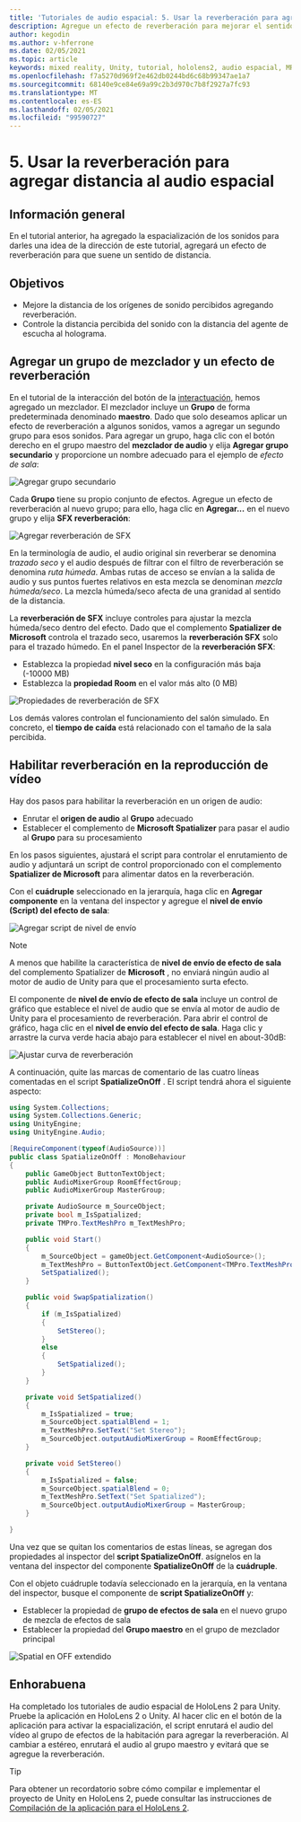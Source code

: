 ```yaml
---
title: 'Tutoriales de audio espacial: 5. Usar la reverberación para agregar distancia al audio espacial'
description: Agregue un efecto de reverberación para mejorar el sentido de la variación de distancia al audio espacial.
author: kegodin
ms.author: v-hferrone
ms.date: 02/05/2021
ms.topic: article
keywords: mixed reality, Unity, tutorial, hololens2, audio espacial, MRTK, kit de herramientas de realidad mixta, UWP, Windows 10, HRTF, función de transferencia relacionada con el encabezado, reverberación, Microsoft Spatializer, mezclador de audio, SFX reverberación
ms.openlocfilehash: f7a5270d969f2e462db0244bd6c68b99347ae1a7
ms.sourcegitcommit: 68140e9ce84e69a99c2b3d970c7b8f2927a7fc93
ms.translationtype: MT
ms.contentlocale: es-ES
ms.lasthandoff: 02/05/2021
ms.locfileid: "99590727"
---
```

# <a name="5-using-reverb-to-add-distance-to-spatial-audio"></a>5. Usar la reverberación para agregar distancia al audio espacial

## <a name="overview"></a>Información general

En el tutorial anterior, ha agregado la espacialización de los sonidos para darles una idea de la dirección de este tutorial, agregará un efecto de reverberación para que suene un sentido de distancia.

## <a name="objectives"></a>Objetivos

* Mejore la distancia de los orígenes de sonido percibidos agregando reverberación.
* Controle la distancia percibida del sonido con la distancia del agente de escucha al holograma.

## <a name="add-a-mixer-group-and-a-reverb-effect"></a>Agregar un grupo de mezclador y un efecto de reverberación

En el tutorial de la interacción del botón de la [interactuación](unity-spatial-audio-ch2.md), hemos agregado un mezclador. El mezclador incluye un **Grupo** de forma predeterminada denominado **maestro**. Dado que solo deseamos aplicar un efecto de reverberación a algunos sonidos, vamos a agregar un segundo grupo para esos sonidos. Para agregar un grupo, haga clic con el botón derecho en el grupo maestro del **mezclador de audio** y elija **Agregar grupo secundario** y proporcione un nombre adecuado para el ejemplo de _efecto de sala_:

![Agregar grupo secundario](images/spatial-audio/spatial-audio-05-section1-step1-1.png)

Cada **Grupo** tiene su propio conjunto de efectos. Agregue un efecto de reverberación al nuevo grupo; para ello, haga clic en **Agregar...** en el nuevo grupo y elija **SFX reverberación**:

![Agregar reverberación de SFX](images/spatial-audio/spatial-audio-05-section1-step1-2.png)

En la terminología de audio, el audio original sin reverberar se denomina _trazado seco_ y el audio después de filtrar con el filtro de reverberación se denomina _ruta húmeda_. Ambas rutas de acceso se envían a la salida de audio y sus puntos fuertes relativos en esta mezcla se denominan _mezcla húmeda/seco_. La mezcla húmeda/seco afecta de una granidad al sentido de la distancia.

La **reverberación de SFX** incluye controles para ajustar la mezcla húmeda/seco dentro del efecto. Dado que el complemento **Spatializer de Microsoft** controla el trazado seco, usaremos la **reverberación SFX** solo para el trazado húmedo. En el panel Inspector de la **reverberación SFX**:

* Establezca la propiedad **nivel seco** en la configuración más baja (-10000 MB)
* Establezca la **propiedad Room** en el valor más alto (0 MB)

![Propiedades de reverberación de SFX](images/spatial-audio/spatial-audio-05-section1-step1-3.png)

Los demás valores controlan el funcionamiento del salón simulado. En concreto, el **tiempo de caída** está relacionado con el tamaño de la sala percibida.

## <a name="enable-reverb-on-the-video-playback"></a>Habilitar reverberación en la reproducción de vídeo

Hay dos pasos para habilitar la reverberación en un origen de audio:

* Enrutar el **origen de audio** al **Grupo** adecuado
* Establecer el complemento de **Microsoft Spatializer** para pasar el audio al **Grupo** para su procesamiento

En los pasos siguientes, ajustará el script para controlar el enrutamiento de audio y adjuntará un script de control proporcionado con el complemento **Spatializer de Microsoft** para alimentar datos en la reverberación.

Con el **cuádruple** seleccionado en la jerarquía, haga clic en **Agregar componente** en la ventana del inspector y agregue el **nivel de envío (Script) del efecto de sala**:

![Agregar script de nivel de envío](images/spatial-audio/spatial-audio-05-section2-step1-1.png)

> [!NOTE]
> A menos que habilite la característica de **nivel de envío de efecto de sala** del complemento Spatializer de **Microsoft** , no enviará ningún audio al motor de audio de Unity para que el procesamiento surta efecto.

El componente de **nivel de envío de efecto de sala** incluye un control de gráfico que establece el nivel de audio que se envía al motor de audio de Unity para el procesamiento de reverberación. Para abrir el control de gráfico, haga clic en el **nivel de envío del efecto de sala**.  Haga clic y arrastre la curva verde hacia abajo para establecer el nivel en about-30dB:

![Ajustar curva de reverberación](images/spatial-audio/spatial-audio-05-section2-step1-2.png)

A continuación, quite las marcas de comentario de las cuatro líneas comentadas en el script **SpatializeOnOff** . El script tendrá ahora el siguiente aspecto:

```c#
using System.Collections;
using System.Collections.Generic;
using UnityEngine;
using UnityEngine.Audio;

[RequireComponent(typeof(AudioSource))]
public class SpatializeOnOff : MonoBehaviour
{
    public GameObject ButtonTextObject;
    public AudioMixerGroup RoomEffectGroup;
    public AudioMixerGroup MasterGroup;

    private AudioSource m_SourceObject;
    private bool m_IsSpatialized;
    private TMPro.TextMeshPro m_TextMeshPro;

    public void Start()
    {
        m_SourceObject = gameObject.GetComponent<AudioSource>();
        m_TextMeshPro = ButtonTextObject.GetComponent<TMPro.TextMeshPro>();
        SetSpatialized();
    }

    public void SwapSpatialization()
    {
        if (m_IsSpatialized)
        {
            SetStereo();
        }
        else
        {
            SetSpatialized();
        }
    }

    private void SetSpatialized()
    {
        m_IsSpatialized = true;
        m_SourceObject.spatialBlend = 1;
        m_TextMeshPro.SetText("Set Stereo");
        m_SourceObject.outputAudioMixerGroup = RoomEffectGroup;
    }

    private void SetStereo()
    {
        m_IsSpatialized = false;
        m_SourceObject.spatialBlend = 0;
        m_TextMeshPro.SetText("Set Spatialized");
        m_SourceObject.outputAudioMixerGroup = MasterGroup;
    }

}
```

Una vez que se quitan los comentarios de estas líneas, se agregan dos propiedades al inspector del **script SpatializeOnOff**. asígnelos en la ventana del inspector del componente **SpatializeOnOff** de la **cuádruple**.

Con el objeto cuádruple todavía seleccionado en la jerarquía, en la ventana del inspector, busque el componente de **script SpatializeOnOff** y:

* Establecer la propiedad de **grupo de efectos de sala** en el nuevo grupo de mezcla de efectos de sala
* Establecer la propiedad del **Grupo maestro** en el grupo de mezclador principal

![Spatial en OFF extendido](images/spatial-audio/spatial-audio-05-section2-step1-3.png)

## <a name="congratulations"></a>Enhorabuena

Ha completado los tutoriales de audio espacial de HoloLens 2 para Unity. Pruebe la aplicación en HoloLens 2 o Unity. Al hacer clic en el botón de la aplicación para activar la espacialización, el script enrutará el audio del vídeo al grupo de efectos de la habitación para agregar la reverberación. Al cambiar a estéreo, enrutará el audio al grupo maestro y evitará que se agregue la reverberación.

> [!TIP]
> Para obtener un recordatorio sobre cómo compilar e implementar el proyecto de Unity en HoloLens 2, puede consultar las instrucciones de [Compilación de la aplicación para el HoloLens 2](mr-learning-base-02.md#building-your-application-to-your-hololens-2).
